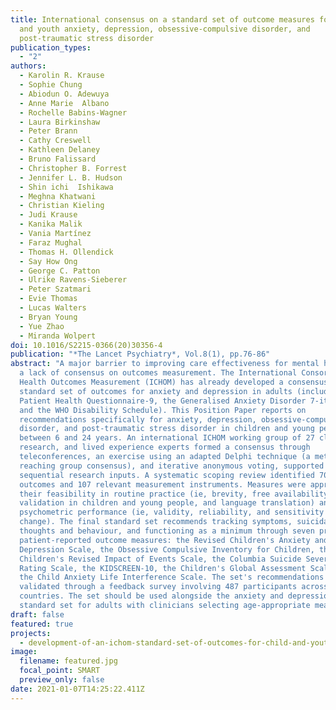 ```yaml
---
title: International consensus on a standard set of outcome measures for child
  and youth anxiety, depression, obsessive-compulsive disorder, and
  post-traumatic stress disorder
publication_types:
  - "2"
authors:
  - Karolin R. Krause
  - Sophie Chung
  - Abiodun O. Adewuya
  - Anne Marie  Albano 
  - Rochelle Babins-Wagner 
  - Laura Birkinshaw
  - Peter Brann 
  - Cathy Creswell 
  - Kathleen Delaney 
  - Bruno Falissard 
  - Christopher B. Forrest 
  - Jennifer L. B. Hudson
  - Shin ichi  Ishikawa 
  - Meghna Khatwani 
  - Christian Kieling 
  - Judi Krause 
  - Kanika Malik 
  - Vania Martínez 
  - Faraz Mughal 
  - Thomas H. Ollendick
  - Say How Ong 
  - George C. Patton 
  - Ulrike Ravens-Sieberer 
  - Peter Szatmari 
  - Evie Thomas 
  - Lucas Walters 
  - Bryan Young 
  - Yue Zhao
  - Miranda Wolpert
doi: 10.1016/S2215-0366(20)30356-4
publication: "*The Lancet Psychiatry*, Vol.8(1), pp.76-86"
abstract: "A major barrier to improving care effectiveness for mental health is
  a lack of consensus on outcomes measurement. The International Consortium for
  Health Outcomes Measurement (ICHOM) has already developed a consensus-based
  standard set of outcomes for anxiety and depression in adults (including the
  Patient Health Questionnaire-9, the Generalised Anxiety Disorder 7-item Scale,
  and the WHO Disability Schedule). This Position Paper reports on
  recommendations specifically for anxiety, depression, obsessive-compulsive
  disorder, and post-traumatic stress disorder in children and young people aged
  between 6 and 24 years. An international ICHOM working group of 27 clinical,
  research, and lived experience experts formed a consensus through
  teleconferences, an exercise using an adapted Delphi technique (a method for
  reaching group consensus), and iterative anonymous voting, supported by
  sequential research inputs. A systematic scoping review identified 70 possible
  outcomes and 107 relevant measurement instruments. Measures were appraised for
  their feasibility in routine practice (ie, brevity, free availability,
  validation in children and young people, and language translation) and
  psychometric performance (ie, validity, reliability, and sensitivity to
  change). The final standard set recommends tracking symptoms, suicidal
  thoughts and behaviour, and functioning as a minimum through seven primarily
  patient-reported outcome measures: the Revised Children's Anxiety and
  Depression Scale, the Obsessive Compulsive Inventory for Children, the
  Children's Revised Impact of Events Scale, the Columbia Suicide Severity
  Rating Scale, the KIDSCREEN-10, the Children's Global Assessment Scale, and
  the Child Anxiety Life Interference Scale. The set's recommendations were
  validated through a feedback survey involving 487 participants across 45
  countries. The set should be used alongside the anxiety and depression
  standard set for adults with clinicians selecting age-appropriate measures."
draft: false
featured: true
projects:
  - development-of-an-ichom-standard-set-of-outcomes-for-child-and-youth-anxiety-depression-ocd-and-ptsd
image:
  filename: featured.jpg
  focal_point: SMART
  preview_only: false
date: 2021-01-07T14:25:22.411Z
---
```

